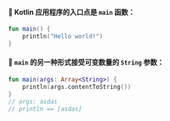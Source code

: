 #### 🚀 Kotlin 应用程序的入口点是 <code>main</code> 函数：

```kotlin
fun main() {
    println("Hello world!")
}
```

#### 🔄 <code>main</code> 的另一种形式接受可变数量的 <code>String</code> 参数：

```kotlin
fun main(args: Array<String>) {
    println(args.contentToString())
}
// args: asdas
// println == [asdas]
```
